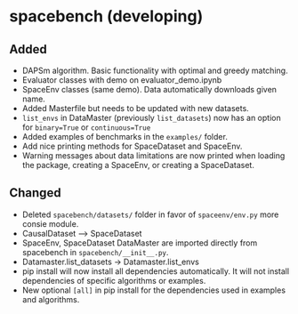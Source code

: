 # spacebench (developing)


## Added

- DAPSm algorithm. Basic functionality with optimal and greedy matching.
- Evaluator classes with demo on evaluator_demo.ipynb
- SpaceEnv classes (same demo). Data automatically downloads given name.
- Added Masterfile but needs to be updated with new datasets.
- `list_envs` in DataMaster (previously `list_datasets`) now has an option for `binary=True` or `continuous=True`
- Added examples of benchmarks in the `examples/` folder.
- Add nice printing methods for SpaceDataset and SpaceEnv.
- Warning messages about data limitations are now printed when loading the package, creating a SpaceEnv, or creating a SpaceDataset.

## Changed
- Deleted `spacebench/datasets/` folder in favor of `spaceenv/env.py` more consie module.
- CausalDataset --> SpaceDataset
- SpaceEnv, SpaceDataset DataMaster are imported directly from spacebench in `spacebench/__init__.py`.
- Datamaster.list_datasets -> Datamaster.list_envs
- pip install will now install all dependencies automatically. It will not install dependencies of specific algorithms or examples.
- New optional `[all]` in pip install for the dependencies used in examples and algorithms.
